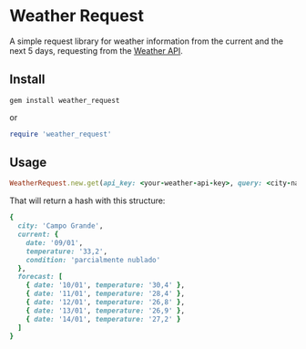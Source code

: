 # Weather Request

A simple request library for weather information from the current and the next 5 days, requesting from the [Weather API](https://weatherapi.com).


## Install

```shell
gem install weather_request
```
or
```ruby
require 'weather_request'
```

## Usage

```ruby
WeatherRequest.new.get(api_key: <your-weather-api-key>, query: <city-name-or-geolocation>)
```
That will return a hash with this structure:
```ruby
{
  city: 'Campo Grande',
  current: {
    date: '09/01',
    temperature: '33,2',
    condition: 'parcialmente nublado'
  },
  forecast: [
    { date: '10/01', temperature: '30,4' },
    { date: '11/01', temperature: '28,4' },
    { date: '12/01', temperature: '26,8' },
    { date: '13/01', temperature: '26,9' },
    { date: '14/01', temperature: '27,2' }
  ]
}
```
